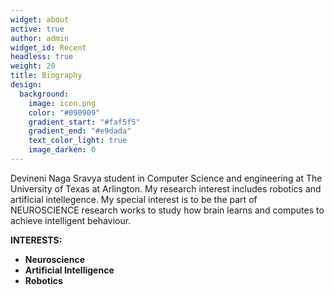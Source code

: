 ```yaml
---
widget: about
active: true
author: admin
widget_id: Recent
headless: true
weight: 20
title: Biography
design:
  background:
    image: icon.png
    color: "#090909"
    gradient_start: "#faf5f5"
    gradient_end: "#e9dada"
    text_color_light: true
    image_darken: 0
---
```

<!--StartFragment-->

Devineni Naga Sravya student in Computer Science and engineering at The University of Texas at Arlington. My research interest includes robotics and artificial intellegence. My special interest is to be the part of NEUROSCIENCE research works to study how brain learns and computes to achieve intelligent behaviour.





**INTERESTS:**

* **Neuroscience**
* **Artificial Intelligence**
* **Robotics**